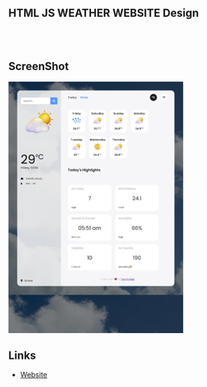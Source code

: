 ## HTML JS WEATHER WEBSITE Design 

<br>
<!-- f  -->
<br>



## ScreenShot

<img src="screenshots/127.0.0.1_5500_index.html(iPad Air).png" height="500em" />


## Links

* [Website](https://conveypride.github.io/)

